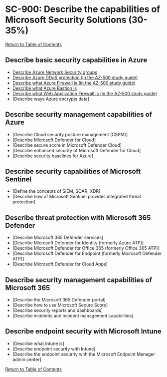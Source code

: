 # SC-900: Describe the capabilities of Microsoft Security Solutions (30-35%)

[Return to Table of Contents](../README.md)

## Describe basic security capabilities in Azure
* [Describe Azure Network Security groups](11-Describe%20Azure%20Network%20Security%20groups.md)
* [Describe Azure DDoS protection (in the AZ-500 study guide)](https://github.com/JonThomas/Azure-AZ-500-Study-Guide/blob/master/2-Implement%20platform%20protection/19-Implement%20DDoS%20protection.md)
* [Describe what Azure Firewall is (in the AZ-500 study guide)](https://github.com/JonThomas/Azure-AZ-500-Study-Guide/blob/master/2-Implement%20platform%20protection/12-Create%20and%20configure%20Azure%20Firewall.md)
* [Describe what Azure Bastion is](14-Describe%20what%20Azure%20Bastion%20is.md)
* [Describe what Web Application Firewall is (in the AZ-500 study guide)](https://github.com/JonThomas/Azure-AZ-500-Study-Guide/blob/master/2-Implement%20platform%20protection/15-Create%20and%20configure%20a%20Web%20Application%20Firewall%20(WAF).md)
* [Describe ways Azure encrypts data]
## Describe security management capabilities of Azure
* [Describe Cloud security posture management (CSPM)]
* [Describe Microsoft Defender for Cloud]
* [Describe secure score in Microsoft Defender Cloud]
* [Describe enhanced security of Microsoft Defender for Cloud]
* [Describe security baselines for Azure]
## Describe security capabilities of Microsoft Sentinel
* [Define the concepts of SIEM, SOAR, XDR]
* [Describe how of Microsoft Sentinel provides integrated threat protection]
## Describe threat protection with Microsoft 365 Defender
* [Describe Microsoft 365 Defender services]
* [Describe Microsoft Defender for Identity (formerly Azure ATP)]
* [Describe Microsoft Defender for Office 365 (formerly Office 365 ATP)]
* [Describe Microsoft Defender for Endpoint (formerly Microsoft Defender ATP)]
* [Describe Microsoft Defender for Cloud Apps]
## Describe security management capabilities of Microsoft 365
* [Describe the Microsoft 365 Defender portal]
* [Describe how to use Microsoft Secure Score]
* [Describe security reports and dashboards]
* [Describe incidents and incident management capabilities]
## Describe endpoint security with Microsoft Intune
* [Describe what Intune is]
* [Describe endpoint security with Intune]
* [Describe the endpoint security with the Microsoft Endpoint Manager admin center]

[Return to Table of Contents](../README.md)